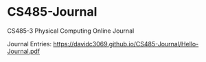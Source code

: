 # CS485-Journal
CS485-3 Physical Computing Online Journal

Journal Entries:
https://davidc3069.github.io/CS485-Journal/Hello-Journal.pdf
